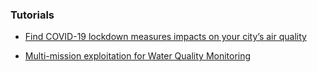 ### Tutorials

* [Find COVID-19 lockdown measures impacts on your city’s air quality](https://medium.com/euro-data-cube/find-covid-19-lockdown-measures-impacts-on-your-citys-air-quality-b628872b3251)

* [Multi-mission exploitation for Water Quality Monitoring](https://medium.com/euro-data-cube/coronavirus-and-water-quality-whats-the-correlation-bf727d343e61)
